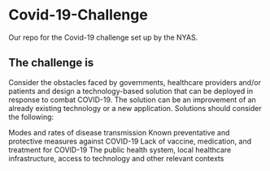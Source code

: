 # Covid-19-Challenge
Our repo for the Covid-19 challenge set up by the NYAS.

The challenge is 
------------------------------------------------------------------------------------------------------------------------------------------
Consider the obstacles faced by governments, healthcare providers and/or patients and design a technology-based solution that can be deployed in response to combat COVID-19. The solution can be an improvement of an already existing technology or a new application.  Solutions should consider the following: 

Modes and rates of disease transmission 
Known preventative and protective measures against COVID-19
Lack of vaccine, medication, and treatment for COVID-19
The public health system, local healthcare infrastructure, access to technology and other relevant contexts
